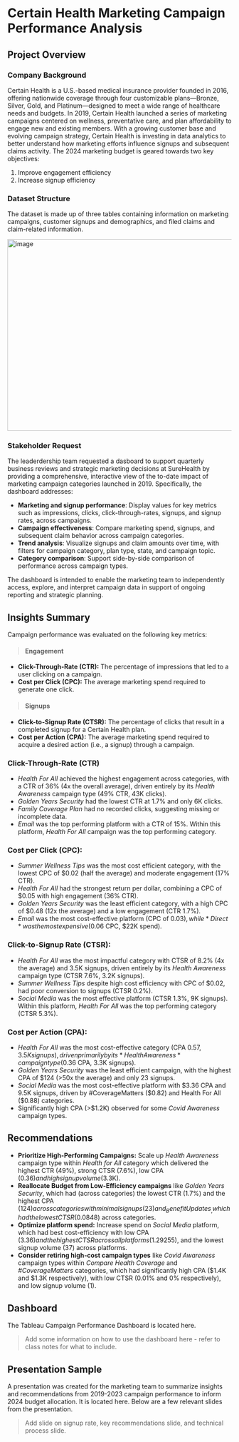 # Certain Health Marketing Campaign Performance Analysis
## Project Overview
### Company Background
Certain Health is a U.S.-based medical insurance provider founded in 2016, offering nationwide coverage through four customizable plans—Bronze, Silver, Gold, and Platinum—designed to meet a wide range of healthcare needs and budgets. In 2019, Certain Health launched a series of marketing campaigns centered on wellness, preventative care, and plan affordability to engage new and existing members. With a growing customer base and evolving campaign strategy, Certain Health is investing in data analytics to better understand how marketing efforts influence signups and subsequent claims activity. The 2024 marketing budget is geared towards two key objectives:
1.  Improve engagement efficiency
2.  Increase signup efficiency

### Dataset Structure
The dataset is made up of three tables containing information on marketing campaigns, customer signups and demographics, and filed claims and claim-related information.

<img width="630" height="430" alt="image" src="https://github.com/user-attachments/assets/dee4020d-f82b-4b2b-a551-5d71ec8602f6" />

### Stakeholder Request
The leaderdership team requested a dasboard to support quarterly business reviews and strategic marketing decisions at SureHealth by providing a comprehensive, interactive view of the to-date impact of marketing campaign categories launched in 2019. Specifically, the dashboard addresses:
- **Marketing and signup performance**: Display values for key metrics such as impressions, clicks, click-through-rates, signups, and signup rates, across campaigns.
- **Campaign effectiveness**: Compare marketing spend, signups, and subsequent claim behavior across campaign categories.
- **Trend analysis**: Visualize signups and claim amounts over time, with filters for campaign category, plan type, state, and campaign topic.
- **Category comparison**: Support side-by-side comparison of performance across campaign types.

The dashboard is intended to enable the marketing team to independently access, explore, and interpret campaign data in support of ongoing reporting and strategic planning. 

## Insights Summary
Campaign performance was evaluated on the following key metrics:
> #### Engagement
- **Click-Through-Rate (CTR):** The percentage of impressions that led to a user clicking on a campaign.
- **Cost per Click (CPC):** The average marketing spend required to generate one click.
> #### Signups
- **Click-to-Signup Rate (CTSR):** The percentage of clicks that result in a completed signup for a Certain Health plan.
- **Cost per Action (CPA):** The average marketing spend required to acquire a desired action (i.e., a signup) through a campaign.

### **Click-Through-Rate (CTR)**
- *Health For All* achieved the highest engagement across categories, with a CTR of 36% (4x the overall average), driven entirely by its *Health Awareness* campaign type (49% CTR, 43K clicks).
- *Golden Years Security* had the lowest CTR at 1.7% and only 6K clicks.
- *Family Coverage Plan* had no recorded clicks, suggesting missing or incomplete data.
- *Email* was the top performing platform with a CTR of 15%. Within this platform, *Health For All* campaign was the top performing category.

### **Cost per Click (CPC):**
- *Summer Wellness Tips* was the most cost efficient category, with the lowest CPC of $0.02 (half the average) and moderate engagement (17% CTR).
- *Health For All* had the strongest return per dollar, combining a CPC of $0.05 with high engagement (36% CTR).
- *Golden Years Security* was the least efficient category, with a high CPC of $0.48 (12x the average) and a low engagement (CTR 1.7%).
- *Email* was the most cost-effective platform (CPC of $0.03), while *Direct* was the most expensive ($0.06 CPC, $22K spend).

### **Click-to-Signup Rate (CTSR):**
- *Health For All* was the most impactful category with CTSR of 8.2% (4x the average) and 3.5K signups, driven entirely by its *Health Awareness* campaign type (CTSR 7.6%, 3.2K signups).
- *Summer Wellness Tips* despite high cost efficiency with CPC of $0.02, had poor conversion to signups (CTSR 0.2%).
- *Social Media* was the most effective platform (CTSR 1.3%, 9K signups). Within this platform, *Health For All* was the top performing category (CTSR 5.3%).

### **Cost per Action (CPA):**
- *Health For All* was the most cost-effective category (CPA $0.57, 3.5K signups), driven primarily by its *Health Awareness* campaign type ($0.36 CPA, 3.3K signups).
- *Golden Years Security* was the least efficient campaign, with the highest CPA of $124 (>50x the average) and only 23 signups.
- *Social Media* was the most cost-effective platform with $3.36 CPA and 9.5K signups, driven by #CoverageMatters ($0.82) and Health For All ($0.88) categories.
- Significantly high CPA (>$1.2K) observed for some _Covid Awareness_ campaign types. 

## Recommendations
- **Prioritize High-Performing Campaigns:** Scale up _Health Awareness_ campaign type within _Health for All_ category which delivered the highest CTR (49%), strong CTSR (7.6%), low CPA ($0.36) and high signup volume ($3.3K).
- **Reallocate Budget from Low-Efficiency campaigns** like _Golden Years Security_, which had (across categories) the lowest CTR (1.7%) and the highest CPA ($124) across categories with minimal signups (23) and _Benefit Updates_, which had the lowest CTSR (0.08%) and second highest CPA ($48) across categories.
- **Optimize platform spend:** Increase spend on _Social Media_ platform, which had best cost-efficiency with low CPA ($3.36) and the highest CTSR across all platforms (1.29%) and limit spend on _Email_, which had the lowest CTSR (0.01%), highest CPA ($255), and the lowest signup volume (37) across platforms.
- **Consider retiring high-cost campaign types** like _Covid Awareness_ campaign types within _Compare Health Coverage_ and _#CoverageMatters_ categories, which had significantly high CPA ($1.4K and $1.3K respectively), with low CTSR (0.01% and 0% respectively), and low signup volume (1).

## Dashboard
The Tableau Campaign Performance Dashboard is located here.
> Add some information on how to use the dashboard here - refer to class notes for what to include.

## Presentation Sample
A presentation was created for the marketing team to summarize insights and recommendations from 2019-2023 campaign performance to inform 2024 budget allocation. It is located here. Below are a few relevant slides from the presentation.
> Add slide on signup rate, key recommendations slide, and technical process slide.
